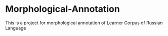 # Morphological-Annotation
This is a project for morphological annotation of Learner Corpus of Russian Language 
